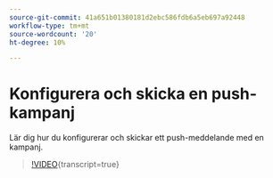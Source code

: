 ```yaml
---
source-git-commit: 41a651b01380181d2ebc586fdb6a5eb697a92448
workflow-type: tm+mt
source-wordcount: '20'
ht-degree: 10%

---
```

# Konfigurera och skicka en push-kampanj

Lär dig hur du konfigurerar och skickar ett push-meddelande med en kampanj.

>[!VIDEO](https://video.tv.adobe.com/v/3422017/?learn=on){transcript=true}
